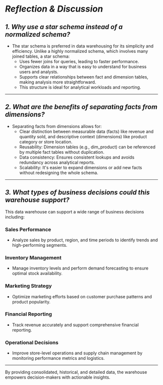 # *Reflection & Discussion*

## *1. Why use a star schema instead of a normalized schema?*

- The star schema is preferred in data warehousing for its simplicity and efficiency. Unlike a highly normalized schema, which involves many joined tables, a star schema:
  - Uses fewer joins for queries, leading to faster performance.
  - Organizes data in a way that is easy to understand for business users and analysts.
  - Supports clear relationships between fact and dimension tables, making analysis more straightforward.
  - This structure is ideal for analytical workloads and reporting.

---

## *2. What are the benefits of separating facts from dimensions?*

- Separating facts from dimensions allows for:
  - Clear distinction between measurable data (facts) like revenue and quantity sold, and descriptive context (dimensions) like product category or store location.
  - Reusability: Dimension tables (e.g., dim_product) can be referenced by multiple fact tables without duplication.
  - Data consistency: Ensures consistent lookups and avoids redundancy across analytical reports.
  - Scalability: It's easier to expand dimensions or add new facts without redesigning the whole schema.

---

## *3. What types of business decisions could this warehouse support?*

This data warehouse can support a wide range of business decisions including:

### Sales Performance
- Analyze sales by product, region, and time periods to identify trends and high-performing segments.

### Inventory Management
- Manage inventory levels and perform demand forecasting to ensure optimal stock availability.

### Marketing Strategy
- Optimize marketing efforts based on customer purchase patterns and product popularity.

### Financial Reporting
- Track revenue accurately and support comprehensive financial reporting.

### Operational Decisions
- Improve store-level operations and supply chain management by monitoring performance metrics and logistics.

---

By providing consolidated, historical, and detailed data, the warehouse empowers decision-makers with actionable insights.


